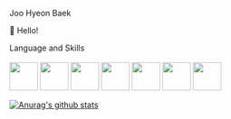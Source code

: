 Joo Hyeon Baek

👋 Hello!

Language and Skills
<br><br>
<img src = "https://user-images.githubusercontent.com/52616995/114301930-ca863e00-9b01-11eb-9ae1-dd745a8a6ac0.png" width="50px" height="50px">
<img src = "https://user-images.githubusercontent.com/52616995/114301938-d114b580-9b01-11eb-876f-f7d72e835f0b.png" width="50px" height="50px">
<img src = "https://user-images.githubusercontent.com/52616995/114301943-d5d96980-9b01-11eb-832e-6497a5ea59ae.png" width="50px" height="50px">
<img src = "https://user-images.githubusercontent.com/52616995/114301949-dbcf4a80-9b01-11eb-8bfd-d05493cd567c.png" width="50px" height="50px">
<img src = "https://user-images.githubusercontent.com/52616995/114301950-de31a480-9b01-11eb-92c8-c9c7b2ccda42.png" width="50px" height="50px">
<img src = "https://user-images.githubusercontent.com/52616995/114301953-df62d180-9b01-11eb-975e-5f52711c1618.png" width="50px" height="50px">
<img src = "https://user-images.githubusercontent.com/52616995/114301957-e4c01c00-9b01-11eb-90a5-3c249b95a13a.jpg" width="50px" height="50px">





<!--
**JoohyeonBaek/JoohyeonBaek** is a ✨ _special_ ✨ repository because its `README.md` (this file) appears on your GitHub profile.

Here are some ideas to get you started:

- 🔭 I’m currently working on ...
- 🌱 I’m currently learning ...
- 👯 I’m looking to collaborate on ...
- 🤔 I’m looking for help with ...
- 💬 Ask me about ...
- 📫 How to reach me: ...
- 😄 Pronouns: ...
- ⚡ Fun fact: ...
-->


[![Anurag's github stats](https://github-readme-stats.vercel.app/api?username=JooHyeonBaek&theme=dark)](https://github.com/anuraghazra/github-readme-stats)

